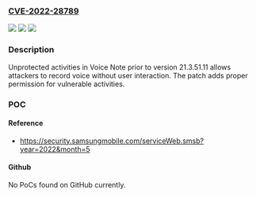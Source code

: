 ### [CVE-2022-28789](https://cve.mitre.org/cgi-bin/cvename.cgi?name=CVE-2022-28789)
![](https://img.shields.io/static/v1?label=Product&message=Voice%20Note&color=blue)
![](https://img.shields.io/static/v1?label=Version&message=-%3C%2021.3.51.11%20&color=brighgreen)
![](https://img.shields.io/static/v1?label=Vulnerability&message=CWE-862%20Missing%20Authorization&color=brighgreen)

### Description

Unprotected activities in Voice Note prior to version 21.3.51.11 allows attackers to record voice without user interaction. The patch adds proper permission for vulnerable activities.

### POC

#### Reference
- https://security.samsungmobile.com/serviceWeb.smsb?year=2022&month=5

#### Github
No PoCs found on GitHub currently.

